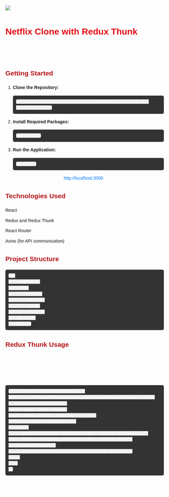 ![ekran](https://github.com/volkanbasaran1/redux_thunk_netflix/assets/76842256/63bb3d82-afec-41cc-9bc5-d27c40f2ea17)
<!DOCTYPE html>
<html lang="en">

<head>
    <meta charset="UTF-8">
    <meta name="viewport" content="width=device-width, initial-scale=1.0">
        <style>
        body {
            font-family: Arial, sans-serif;
            line-height: 1.6;
            margin: 20px;
        }
        h1 {
            color: #e50914;
        }
        h2 {
            color: #b31217;
        }
        p {
            color: #fff;
        }
        code {
            background-color: #eee;
            padding: 2px 4px;
            border-radius: 4px;
        }
        ul {
            list-style-type: none;
            padding: 0;
        }
        li {
            margin-bottom: 10px;
        }
        pre {
            background-color: #333;
            color: #fff;
            padding: 10px;
            border-radius: 5px;
            overflow-x: auto;
        }
        a {
            color: #007bff;
            text-decoration: none;
        }
        a:hover {
            text-decoration: underline;
        }
    </style>
</head>
<body>
    <h1>Netflix Clone with Redux Thunk</h1>
    <p>This project is a clone of Netflix's user interface, developed using React and Redux Thunk.</p>
    <h2>Getting Started</h2>
    <ol>
        <li><strong>Clone the Repository:</strong></li>
        <pre><code>git clone https://github.com/yourusername/netflix-clone.git
cd netflix-clone</code></pre>
        <li><strong>Install Required Packages:</strong></li>
        <pre><code>npm install</code></pre>
        <li><strong>Run the Application:</strong></li>
        <pre><code>npm start</code></pre>
        <p>The application will run at <a href="http://localhost:3000">http://localhost:3000</a>.</p>
    </ol>
    <h2>Technologies Used</h2>
    <ul>
        <li>React</li>
        <li>Redux and Redux Thunk</li>
        <li>React Router</li>
        <li>Axios (for API communication)</li>
    </ul>
    <h2>Project Structure</h2>
    <pre><code>src
|-- components
|-- redux
|   |-- actions
|   |-- reducers
|   |-- thunks
|   |-- store.js
|-- services
|-- App.js</code></pre>
    <h2>Redux Thunk Usage</h2>
    <p>Redux Thunk is used for managing asynchronous operations. In this project, it is used to fetch data from an API and add it to the Redux store.</p>
    <p>Example of a Thunk action:</p>
    <pre><code>// src/redux/thunks/movieThunks.js
import { getPopularMoviesSuccess, getPopularMoviesFailure } from '../actions/movieActions';
import axios from 'axios';
export const getPopularMovies = () => {
  return async (dispatch) => {
    try {
      const response = await axios.get('/api/movies/popular');
      dispatch(getPopularMoviesSuccess(response.data));
    } catch (error) {
      dispatch(getPopularMoviesFailure(error.message));
    }
  };
};</code></pre>
    <p>In this example, a Thunk action is used to get popular movies from an API and dispatch success or failure actions based on the API response.</p>

</body>

</html>
